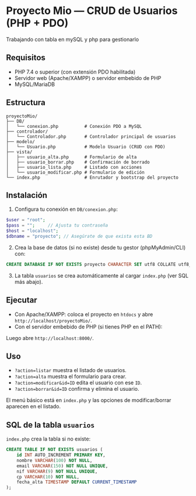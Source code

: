 # Proyecto Mio — CRUD de Usuarios (PHP + PDO)

Trabajando con tabla en mySQL y php para gestionarlo

## Requisitos

- PHP 7.4 o superior (con extensión PDO habilitada)
- Servidor web (Apache/XAMPP) o servidor embebido de PHP
- MySQL/MariaDB

## Estructura

```
proyectoMio/
├── DB/
│   └── conexion.php          # Conexión PDO a MySQL
├── controlador/
│   └── Controlador.php       # Controlador principal de usuarios
├── modelo/
│   └── Usuario.php           # Modelo Usuario (CRUD con PDO)
├── vista/
│   ├── usuario_alta.php      # Formulario de alta
│   ├── usuario_borrar.php    # Confirmación de borrado
│   ├── usuario_lista.php     # Listado con acciones
│   └── usuario_modificar.php # Formulario de edición
└── index.php                 # Enrutador y bootstrap del proyecto
```

## Instalación

1. Configura tu conexión en `DB/conexion.php`:

```php
$user = "root";
$pass = "";     // Ajusta tu contraseña
$host = "localhost";
$dbname = "proyecto"; // Asegúrate de que exista esta BD
```

2. Crea la base de datos (si no existe) desde tu gestor (phpMyAdmin/CLI) con:

```sql
CREATE DATABASE IF NOT EXISTS proyecto CHARACTER SET utf8 COLLATE utf8_general_ci;
```

3. La tabla `usuarios` se crea automáticamente al cargar `index.php` (ver SQL más abajo).

## Ejecutar

- Con Apache/XAMPP: coloca el proyecto en `htdocs` y abre `http://localhost/proyectoMio/`.
- Con el servidor embebido de PHP (si tienes PHP en el PATH):

Luego abre `http://localhost:8000/`.

## Uso

- `?action=listar` muestra el listado de usuarios.
- `?action=alta` muestra el formulario para crear.
- `?action=modificar&id=ID` edita el usuario con ese `ID`.
- `?action=borrar&id=ID` confirma y elimina el usuario.

El menú básico está en `index.php` y las opciones de modificar/borrar aparecen en el listado.

## SQL de la tabla `usuarios`

`index.php` crea la tabla si no existe:

```sql
CREATE TABLE IF NOT EXISTS usuarios (
    id INT AUTO_INCREMENT PRIMARY KEY,
    nombre VARCHAR(100) NOT NULL,
    email VARCHAR(150) NOT NULL UNIQUE,
    nif VARCHAR(9) NOT NULL UNIQUE,
    cp VARCHAR(10) NOT NULL,
    fecha_alta TIMESTAMP DEFAULT CURRENT_TIMESTAMP
);

```
